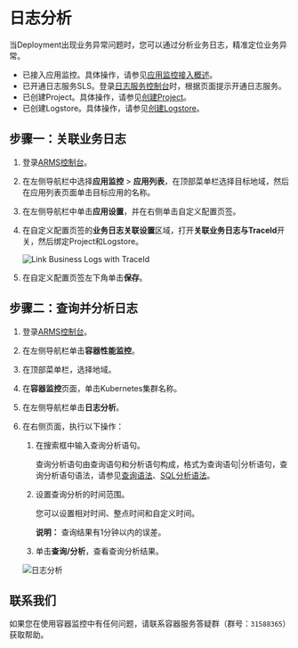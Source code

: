 # 日志分析

当Deployment出现业务异常问题时，您可以通过分析业务日志，精准定位业务异常。

-   已接入应用监控。具体操作，请参见[应用监控接入概述](/cn.zh-CN/应用监控/接入应用监控/应用监控接入概述.md)。
-   已开通日志服务SLS。登录[日志服务控制台](https://sls.console.aliyun.com)时，根据页面提示开通日志服务。
-   已创建Project。具体操作，请参见[创建Project](/cn.zh-CN/准备工作/管理Project.md)。
-   已创建Logstore。具体操作，请参见[创建Logstore](/cn.zh-CN/准备工作/管理Logstore.md)。

## 步骤一：关联业务日志

1.  登录[ARMS控制台](https://arms.console.aliyun.com/#/home)。

2.  在左侧导航栏中选择**应用监控** \> **应用列表**，在顶部菜单栏选择目标地域，然后在应用列表页面单击目标应用的名称。

3.  在左侧导航栏中单击**应用设置**，并在右侧单击自定义配置页签。

4.  在自定义配置页签的**业务日志关联设置**区域，打开**关联业务日志与TraceId**开关，然后绑定Project和Logstore。

    ![Link Business Logs with TraceId](https://static-aliyun-doc.oss-accelerate.aliyuncs.com/assets/img/zh-CN/5883330061/p164105.png)

5.  在自定义配置页签左下角单击**保存**。


## 步骤二：查询并分析日志

1.  登录[ARMS控制台](https://arms.console.aliyun.com/#/home)。

2.  在左侧导航栏单击**容器性能监控**。

3.  在顶部菜单栏，选择地域。

4.  在**容器监控**页面，单击Kubernetes集群名称。

5.  在左侧导航栏单击**日志分析**。

6.  在右侧页面，执行以下操作：

    1.  在搜索框中输入查询分析语句。

        查询分析语句由查询语句和分析语句构成，格式为查询语句\|分析语句，查询分析语句语法，请参见[查询语法](/cn.zh-CN/查询与分析/查询语法与功能/查询语法.md)、[SQL分析语法](/cn.zh-CN/查询与分析/SQL分析语法与功能/通用聚合函数.md)。

    2.  设置查询分析的时间范围。

        您可以设置相对时间、整点时间和自定义时间。

        **说明：** 查询结果有1分钟以内的误差。

    3.  单击**查询/分析**，查看查询分析结果。

    ![日志分析](https://static-aliyun-doc.oss-accelerate.aliyuncs.com/assets/img/zh-CN/1841756161/p254446.png)


## 联系我们

如果您在使用容器监控中有任何问题，请联系容器服务答疑群（群号：`31588365`）获取帮助。

